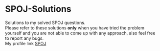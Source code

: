 # SPOJ-Solutions
Solutions to my solved SPOJ questions.\
Please refer to these solutions **only** when you have tried the problem yourself and you are not able to come up with any approach, also feel free to report any bugs.
<br>
My profile link [SPOJ](https://www.spoj.com/users/karan_batra/)
